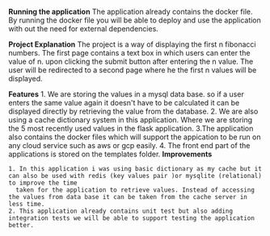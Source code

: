 **Running the application**
    The application already contains the docker file. By running the docker file you will be able to deploy and use the application with out the need for external 
    dependencies.

**Project Explanation**
    The project is a way of displaying the first n fibonacci numbers.
    The first page contains a text box in which users can enter the value of n. 
    upon clicking the submit button after entering the n value. 
    The user will be redirected to a second page where he the first n values will be displayed.

**Features**
    1. We are storing the values in a mysql data base. so if a user enters the same value again it doesn't have to be calculated it can be displayed directly
        by retrieving the value from the database.
    2. We are also using a cache dictionary system in this application. Where we are storing the 5 most recently used values in the flask application. 
    3.The application also contains the docker files which will support the appication to be run on any cloud service such as aws or gcp easily.
    4. The front end part of the applications is stored on the templates folder.
**Improvements**

    1. In this application i was using basic dictionary as my cache but it can also be used with redis (key values pair )or mysqlite (relational) to improve the time
      taken for the application to retrieve values. Instead of accessing the values from data base it can be taken from the cache server in less time.
    2. This application already contains unit test but also adding integration tests we will be able to support testing the application better.

    

